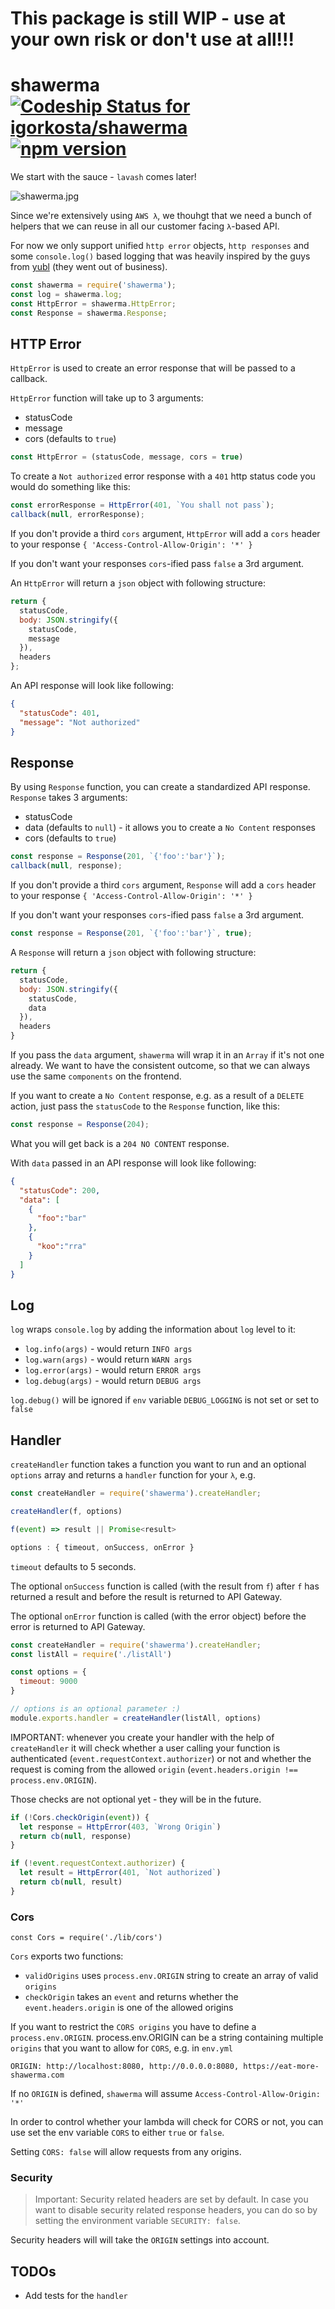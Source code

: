 # This package is still WIP - use at your own risk or don't use at all!!!
# shawerma [ ![Codeship Status for igorkosta/shawerma](https://app.codeship.com/projects/4b87d650-b721-0135-8837-0243d1ced2de/status?branch=master)](https://app.codeship.com/projects/258751) [![npm version](https://badge.fury.io/js/shawerma.svg)](https://badge.fury.io/js/shawerma)
We start with the sauce - `lavash` comes later!

![shawerma.jpg](shawerma.jpg)

Since we're extensively using `AWS λ`, we thouhgt that we need a bunch of
helpers that we can reuse in all our customer facing `λ`-based API.

For now we only support unified `http error` objects, `http responses` and some
`console.log()` based logging that was heavily inspired by the guys from [yubl](https://www.crunchbase.com/organization/yubl)
(they went out of business).

```js
const shawerma = require('shawerma');
const log = shawerma.log;
const HttpError = shawerma.HttpError;
const Response = shawerma.Response;
```

## HTTP Error
`HttpError` is used to create an error response that will be passed to
a callback.

`HttpError` function will take up to 3 arguments:
* statusCode
* message
* cors (defaults to `true`)

```js
const HttpError = (statusCode, message, cors = true)
```

To create a `Not authorized` error response with a `401` http status code
you would do something like this:

```js
const errorResponse = HttpError(401, `You shall not pass`);
callback(null, errorResponse);
```

If you don't provide a third `cors` argument, `HttpError` will add a `cors` header to your response `{ 'Access-Control-Allow-Origin': '*' }`

If you don't want your responses `cors`-ified pass `false` a 3rd argument.

An `HttpError` will return a `json` object with following structure:

```js
return {
  statusCode,
  body: JSON.stringify({
    statusCode,
    message
  }),
  headers
};
```

An API response will look like following:

```json
{
  "statusCode": 401,
  "message": "Not authorized"
}
```

## Response
By using `Response` function, you can create a standardized API response.
`Response` takes 3 arguments:

* statusCode
* data (defaults to `null`) - it allows you to create a `No Content` responses
* cors (defaults to `true`)

```js
const response = Response(201, `{'foo':'bar'}`);
callback(null, response);
```

If you don't provide a third `cors` argument, `Response` will add a `cors` header to your response `{ 'Access-Control-Allow-Origin': '*' }`

If you don't want your responses `cors`-ified pass `false` a 3rd argument.

```js
const response = Response(201, `{'foo':'bar'}`, true);
```

A `Response` will return a `json` object with following structure:

```js
return {
  statusCode,
  body: JSON.stringify({
    statusCode,
    data
  }),
  headers
}
```

If you pass the `data` argument, `shawerma` will wrap it in an `Array` if it's not one already.
We want to have the consistent outcome, so that we can always use the same `components` on the frontend.

If you want to create a `No Content` response, e.g. as a result of a `DELETE`
action, just pass the `statusCode` to the `Response` function, like this:

```js
const response = Response(204);
```

What you will get back is a `204 NO CONTENT` response.

With `data` passed in an API response will look like following:

```json
{
  "statusCode": 200,
  "data": [
    {
      "foo":"bar"
    },
    {
      "koo":"rra"
    }
  ]
}
```

## Log
`log` wraps `console.log` by adding the information about `log` level to it:
* `log.info(args)` - would return `INFO args`
* `log.warn(args)` - would return `WARN args`
* `log.error(args)` - would return `ERROR args`
* `log.debug(args)` - would return `DEBUG args`

`log.debug()` will be ignored if `env` variable `DEBUG_LOGGING` is not set or set to `false`

## Handler
`createHandler` function takes a function you want to run and an optional
`options` array and returns a `handler` function for your `λ`, e.g.

```js
const createHandler = require('shawerma').createHandler;

createHandler(f, options)

f(event) => result || Promise<result>

options : { timeout, onSuccess, onError }
```

`timeout` defaults to 5 seconds.

The optional `onSuccess` function is called (with the result from `f`) after `f` has returned a result and before the result is returned to API Gateway.

The optional `onError` function is called (with the error object) before the error is returned to API Gateway.

```js
const createHandler = require('shawerma').createHandler;
const listAll = require('./listAll')

const options = {
  timeout: 9000
}

// options is an optional parameter :)
module.exports.handler = createHandler(listAll, options)
```

IMPORTANT: whenever you create your handler with the help of `createHandler` it will check whether a user calling your function is authenticated (`event.requestContext.authorizer`) or not and whether the request is coming from the allowed `origin` (`event.headers.origin !== process.env.ORIGIN`).

Those checks are not optional yet - they will be in the future.

```js
if (!Cors.checkOrigin(event)) {
  let response = HttpError(403, `Wrong Origin`)
  return cb(null, response)
}

if (!event.requestContext.authorizer) {
  let result = HttpError(401, `Not authorized`)
  return cb(null, result)
}
```

### Cors
`const Cors = require('./lib/cors')`

`Cors` exports two functions:
- `validOrigins` uses `process.env.ORIGIN` string to create an array of valid `origins`
- `checkOrigin` takes an `event` and returns whether the `event.headers.origin` is one of the allowed origins

If you want to restrict the `CORS origins` you have to define
a `process.env.ORIGIN`.
process.env.ORIGIN can be a string containing multiple `origins` that you want
to allow for `CORS`, e.g. in `env.yml`

```
ORIGIN: http://localhost:8080, http://0.0.0.0:8080, https://eat-more-shawerma.com
```

If no `ORIGIN` is defined, `shawerma` will assume `Access-Control-Allow-Origin: '*'`

In order to control whether your lambda will check for CORS or not, you can use
set the env variable `CORS` to either `true` or `false`.

Setting `CORS: false` will allow requests from any origins.

### Security
> Important: Security related headers are set by default. In case you want to disable security related response headers, you can do so by
setting the environment variable `SECURITY: false`.

Security headers will will take the `ORIGIN` settings into account.

## TODOs
* Add tests for the `handler`
